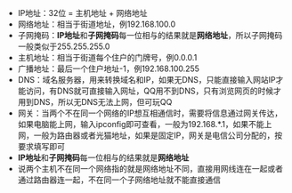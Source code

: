 - IP地址：32位 = 主机地址 + 网络地址
- 网络地址：相当于街道地址，例192.168.100.0
- 子网掩码：**IP地址**和**子网掩码**每一位相与的结果就是**网络地址**，所以子网掩码一般类似于255.255.255.0
- 主机地址：相当于街道每个住户的门牌号，例0.0.0.1
- 广播地址：最后一个住户地址-1，例192.168.100.255
- DNS：域名服务器，用来转换域名和IP，如果无DNS，只能直接输入网站IP才能访问，有DNS就可直接输入网址，QQ用不到DNS，只有浏览网页的时候才用到DNS，所以无DNS无法上网，但可玩QQ
- 网关：当两个不在同一个网络的IP想互相通信时，需要将信息通过网关传达，如果电脑能上网，输入ipconfig即可查看，一般为192.168.*.1，如果不能上网，一般为路由器或者光猫地址，如果是固定IP，网关是电信公司分配的，按要求填写即可
- **IP地址**和**子网掩码**每一位相与的结果就是**网络地址**
- 说两个主机不在同一个网络指的就是网络地址不同，直接用网线连在一起或者通过路由器连一起，不在同一个子网络地址就不能直接通信